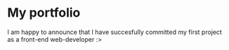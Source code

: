 # My portfolio

I am happy to announce that I have succesfully committed my first project as a front-end web-developer :>

